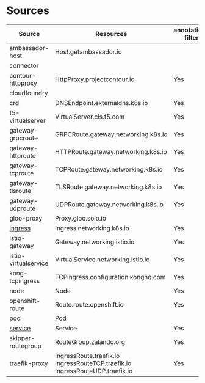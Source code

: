 # Sources

| Source                | Resources                                                                     | annotation-filter | label-filter |
|-----------------------|-------------------------------------------------------------------------------|-------------------|--------------|
| ambassador-host       | Host.getambassador.io                                                         |                   |              |
| connector             |                                                                               |                   |              |
| contour-httpproxy     | HttpProxy.projectcontour.io                                                   | Yes               |              |
| cloudfoundry          |                                                                               |                   |              |
| crd                   | DNSEndpoint.externaldns.k8s.io                                                | Yes               | Yes          |
| f5-virtualserver      | VirtualServer.cis.f5.com                                                      | Yes               |              |
| gateway-grpcroute     | GRPCRoute.gateway.networking.k8s.io                                           | Yes               | Yes          |
| gateway-httproute     | HTTPRoute.gateway.networking.k8s.io                                           | Yes               | Yes          |
| gateway-tcproute      | TCPRoute.gateway.networking.k8s.io                                            | Yes               | Yes          |
| gateway-tlsroute      | TLSRoute.gateway.networking.k8s.io                                            | Yes               | Yes          |
| gateway-udproute      | UDPRoute.gateway.networking.k8s.io                                            | Yes               | Yes          |
| gloo-proxy            | Proxy.gloo.solo.io                                                            |                   |              |
| [ingress](ingress.md) | Ingress.networking.k8s.io                                                     | Yes               | Yes          |
| istio-gateway         | Gateway.networking.istio.io                                                   | Yes               |              |
| istio-virtualservice  | VirtualService.networking.istio.io                                            | Yes               |              |
| kong-tcpingress       | TCPIngress.configuration.konghq.com                                           | Yes               |              |
| node                  | Node                                                                          | Yes               |              |
| openshift-route       | Route.route.openshift.io                                                      | Yes               | Yes          |
| pod                   | Pod                                                                           |                   |              |
| [service](service.md) | Service                                                                       | Yes               | Yes          |
| skipper-routegroup    | RouteGroup.zalando.org                                                        | Yes               |              |
| traefik-proxy         | IngressRoute.traefik.io IngressRouteTCP.traefik.io IngressRouteUDP.traefik.io | Yes               |              |
